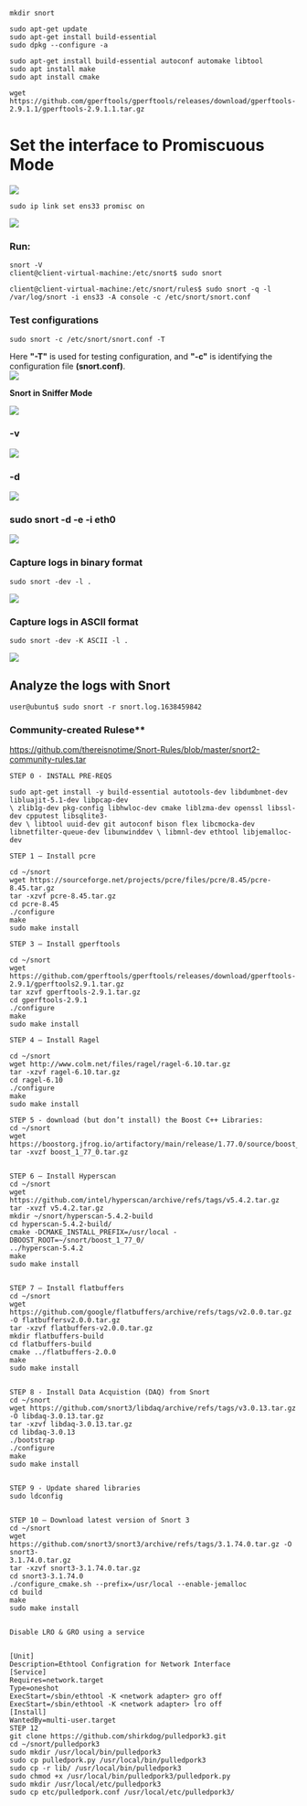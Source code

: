 
````shell
mkdir snort
`````


````
sudo apt-get update
sudo apt-get install build-essential
sudo dpkg --configure -a
`````


````
sudo apt-get install build-essential autoconf automake libtool
sudo apt install make
sudo apt install cmake
`````


````
wget https://github.com/gperftools/gperftools/releases/download/gperftools-2.9.1.1/gperftools-2.9.1.1.tar.gz
`````




# Set the interface to Promiscuous Mode


![](Pasted%20image%2020240616140852.png)
````shell
sudo ip link set ens33 promisc on
`````

![](Pasted%20image%2020240616140831.png)


### Run: 
````shell
snort -V
client@client-virtual-machine:/etc/snort$ sudo snort
`````

````shell
client@client-virtual-machine:/etc/snort/rules$ sudo snort -q -l /var/log/snort -i ens33 -A console -c /etc/snort/snort.conf
`````
 

### Test configurations

````shell
sudo snort -c /etc/snort/snort.conf -T
`````

Here **"-T"** is used for testing configuration, and **"-c"** is identifying the configuration file **(snort.conf)**.  
![](Pasted%20image%2020240617202120.png)


**Snort in Sniffer Mode**

![](Pasted%20image%2020240617203148.png)

### -v 


![](Pasted%20image%2020240617203517.png)

### -d


![](Pasted%20image%2020240617203644.png)

### sudo snort -d -e -i eth0


![](Pasted%20image%2020240617204300.png)

### Capture logs in binary format 

````shell
sudo snort -dev -l .  
`````


![](Pasted%20image%2020240617205157.png)

### Capture logs in ASCII format

````
sudo snort -dev -K ASCII -l .   
`````


![](Pasted%20image%2020240617204533.png)


## Analyze the logs with Snort

````shell
user@ubuntu$ sudo snort -r snort.log.1638459842
`````


### Community-created Rulese**

https://github.com/thereisnotime/Snort-Rules/blob/master/snort2-community-rules.tar




````shell
STEP 0 - INSTALL PRE-REQS

sudo apt-get install -y build-essential autotools-dev libdumbnet-dev libluajit-5.1-dev libpcap-dev
\ zlib1g-dev pkg-config libhwloc-dev cmake liblzma-dev openssl libssl-dev cpputest libsqlite3-
dev \ libtool uuid-dev git autoconf bison flex libcmocka-dev libnetfilter-queue-dev libunwinddev \ libmnl-dev ethtool libjemalloc-dev

STEP 1 – Install pcre

cd ~/snort
wget https://sourceforge.net/projects/pcre/files/pcre/8.45/pcre-8.45.tar.gz
tar -xzvf pcre-8.45.tar.gz
cd pcre-8.45
./configure
make
sudo make install

STEP 3 – Install gperftools

cd ~/snort
wget https://github.com/gperftools/gperftools/releases/download/gperftools-2.9.1/gperftools2.9.1.tar.gz
tar xzvf gperftools-2.9.1.tar.gz
cd gperftools-2.9.1
./configure
make
sudo make install

STEP 4 – Install Ragel

cd ~/snort
wget http://www.colm.net/files/ragel/ragel-6.10.tar.gz
tar -xzvf ragel-6.10.tar.gz
cd ragel-6.10
./configure
make
sudo make install

STEP 5 - download (but don’t install) the Boost C++ Libraries:
cd ~/snort
wget https://boostorg.jfrog.io/artifactory/main/release/1.77.0/source/boost_1_77_0.tar.gz
tar -xvzf boost_1_77_0.tar.gz


STEP 6 – Install Hyperscan
cd ~/snort
wget https://github.com/intel/hyperscan/archive/refs/tags/v5.4.2.tar.gz
tar -xvzf v5.4.2.tar.gz
mkdir ~/snort/hyperscan-5.4.2-build
cd hyperscan-5.4.2-build/
cmake -DCMAKE_INSTALL_PREFIX=/usr/local -DBOOST_ROOT=~/snort/boost_1_77_0/
../hyperscan-5.4.2
make
sudo make install


STEP 7 – Install flatbuffers
cd ~/snort
wget https://github.com/google/flatbuffers/archive/refs/tags/v2.0.0.tar.gz -O flatbuffersv2.0.0.tar.gz
tar -xzvf flatbuffers-v2.0.0.tar.gz
mkdir flatbuffers-build
cd flatbuffers-build
cmake ../flatbuffers-2.0.0
make
sudo make install


STEP 8 - Install Data Acquistion (DAQ) from Snort
cd ~/snort
wget https://github.com/snort3/libdaq/archive/refs/tags/v3.0.13.tar.gz -O libdaq-3.0.13.tar.gz
tar -xzvf libdaq-3.0.13.tar.gz
cd libdaq-3.0.13
./bootstrap
./configure
make
sudo make install


STEP 9 - Update shared libraries
sudo ldconfig


STEP 10 – Download latest version of Snort 3
cd ~/snort
wget https://github.com/snort3/snort3/archive/refs/tags/3.1.74.0.tar.gz -O snort3-
3.1.74.0.tar.gz
tar -xzvf snort3-3.1.74.0.tar.gz
cd snort3-3.1.74.0
./configure_cmake.sh --prefix=/usr/local --enable-jemalloc
cd build
make
sudo make install


Disable LRO & GRO using a service


[Unit]
Description=Ethtool Configration for Network Interface
[Service]
Requires=network.target
Type=oneshot
ExecStart=/sbin/ethtool -K <network adapter> gro off
ExecStart=/sbin/ethtool -K <network adapter> lro off
[Install]
WantedBy=multi-user.target
STEP 12
git clone https://github.com/shirkdog/pulledpork3.git
cd ~/snort/pulledpork3
sudo mkdir /usr/local/bin/pulledpork3
sudo cp pulledpork.py /usr/local/bin/pulledpork3
sudo cp -r lib/ /usr/local/bin/pulledpork3
sudo chmod +x /usr/local/bin/pulledpork3/pulledpork.py
sudo mkdir /usr/local/etc/pulledpork3
sudo cp etc/pulledpork.conf /usr/local/etc/pulledpork3/
`````

